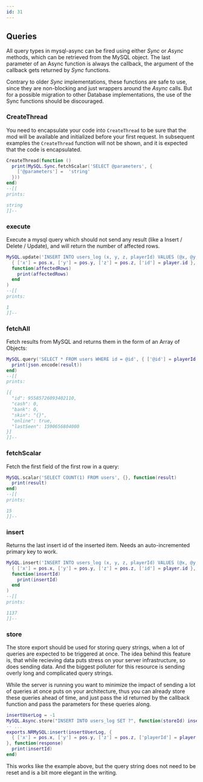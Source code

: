```yaml
---
id: 31
---
```

## Queries

 All query types in mysql-async can be fired using either *Sync* or *Async* methods, which can be retrieved from the MySQL object. The last parameter of an Async function is always the callback, the argument of the callback gets returned by *Sync* functions.

Contrary to older *Sync* implementations, these functions are safe to use, since they are non-blocking and just wrappers around the *Async* calls. But for a possible migration to other Database implementations, the use of the Sync functions should be discouraged.

### CreateThread

You need to encapsulate your code into `CreateThread` to be sure that the mod will be available and initialized before your first request. In subsequent examples the `CreateThread` function will not be shown, and it is expected that the code is encapsulated.
```lua
CreateThread(function ()
  print(MySQL.Sync.fetchScalar('SELECT @parameters', {
    ['@parameters'] =  'string'
  }))
end)
--[[
prints:

string
]]--
```

### execute

Execute a mysql query which should not send any result (like a Insert / Delete / Update), and will return the number of affected rows. 

```lua
MySQL.update('INSERT INTO users_log (x, y, z, playerId) VALUES (@x, @y, @z, @id)',
  { ['x'] = pos.x, ['y'] = pos.y, ['z'] = pos.z, ['id'] = player.id },
  function(affectedRows)
    print(affectedRows)
  end
)
--[[
prints:

1
]]--
```

### fetchAll

Fetch results from MySQL and returns them in the form of an Array of Objects: 

```lua
MySQL.query('SELECT * FROM users WHERE id = @id', { ['@id'] = playerId }, function(result)
  print(json.encode(result))
end)
--[[
prints:

[{
  "id": 95585726093402110,
  "cash": 0,
  "bank": 0,
  "skin": "{}",
  "online": true,
  "lastSeen": 1590656804000
}]
]]--
```

### fetchScalar

Fetch the first field of the first row in a query:
```lua
MySQL.scalar('SELECT COUNT(1) FROM users', {}, function(result)
  print(result)
end)
--[[
prints:

15
]]--
```

### insert

Returns the last insert id of the inserted item. Needs an auto-incremented primary key to work. 

```lua
MySQL.insert('INSERT INTO users_log (x, y, z, playerId) VALUES (@x, @y, @z, @id)',
  { ['x'] = pos.x, ['y'] = pos.y, ['z'] = pos.z, ['id'] = player.id },
  function(insertId)
    print(insertId)
  end
)
--[[
prints:

1137
]]--
```

### store

The store export should be used for storing query strings, when a lot of queries are expected to be triggered at once. The idea behind this feature is, that while recieving data puts stress on your server infrastructure, so does sending data. And the biggest polluter for this resource is sending overly long and complicated query strings.

While the server is running you want to minimize the impact of sending a lot of queries at once puts on your architecture, thus you can already store these queries ahead of time, and just pass the id returned by the callback function and pass the parameters for these queries along.

```lua
insertUserLog = -1
MySQL.Async.store("INSERT INTO users_log SET ?", function(storeId) insertUser = storeId end)
-- ...
exports.NRMySQL:insert(insertUserLog, {
  { ['x'] = pos.x, ['y'] = pos.y, ['z'] = pos.z, ['playerId'] = player.id }
}, function(response)
  print(insertId)
end)
```

This works like the example above, but the query string does not need to be reset and is a bit more elegant in the writing.
